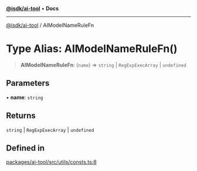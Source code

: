 [**@isdk/ai-tool**](../README.md) • **Docs**

***

[@isdk/ai-tool](../globals.md) / AIModelNameRuleFn

# Type Alias: AIModelNameRuleFn()

> **AIModelNameRuleFn**: (`name`) => `string` \| `RegExpExecArray` \| `undefined`

## Parameters

• **name**: `string`

## Returns

`string` \| `RegExpExecArray` \| `undefined`

## Defined in

[packages/ai-tool/src/utils/consts.ts:8](https://github.com/isdk/ai-tool.js/blob/b0813174e9b350ae47231f8e5f885150313123b0/src/utils/consts.ts#L8)
